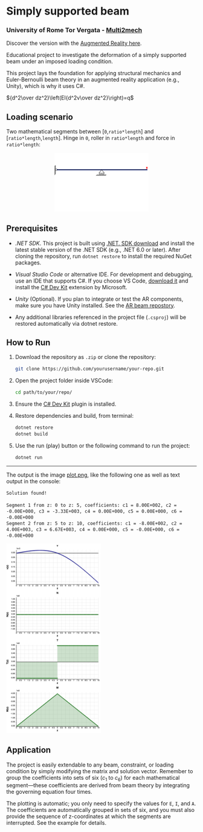 # Simply supported beam

### University of Rome Tor Vergata - [Multi2mech](www.multi2mech.com)

Discover the version with the [Augmented Reality here](https://multi2mech.github.io/AR-simply-supported-beam-edu/).

Educational project to investigate the deformation of a simply supported beam under an imposed loading condition.

This project lays the foundation for applying structural mechanics and Euler-Bernoulli beam theory in an augmented reality application (e.g., Unity), which is why it uses C#.

$`{d^2\over dz^2}\left(EI{d^2v\over dz^2}\right)=q`$

## Loading scenario

Two mathematical segments between \[`0`,`ratio*length`\] and \[`ratio*length`,`length`\]. Hinge in `0`, roller in `ratio*length` and force in `ratio*length`:

<p align="center">
  <img src="https://github.com/multi2mech/simply-supported-beam-edu/blob/main/extra/beam.gif?raw=true" width="250px" height="auto" />
</p>

## Prerequisites
 
- *.NET SDK*. This project is built using [.NET. SDK download](https://dotnet.microsoft.com/en-us/download) and install the latest stable version of the .NET SDK (e.g., .NET 6.0 or later). After cloning the repository, run `dotnet restore` to install the required NuGet packages.

- *Visual Studio Code* or alternative IDE. For development and debugging, use an IDE that supports C#. If you choose VS Code, [download it](https://code.visualstudio.com/download) and install the [C# Dev Kit](https://marketplace.visualstudio.com/items?itemName=ms-dotnettools.csdevkit) extension by Microsoft. 
	
- *Unity* (Optional). If you plan to integrate or test the AR components, make sure you have Unity installed. See the [AR beam repostory](https://github.com/multi2mech/AR-simply-supported-beam-edu).

- Any additional libraries referenced in the project file (`.csproj`) will be restored automatically via dotnet restore.

## How to Run

1. Download the repository as `.zip` or clone the repository:
   ```bash
   git clone https://github.com/yourusername/your-repo.git
   ```

2. Open the project folder inside VSCode:
    ```bash
    cd path/to/your/repo/
    ```
3. Ensure the [C# Dev Kit](https://marketplace.visualstudio.com/items?itemName=ms-dotnettools.csdevkit) plugin is installed.

3. Restore dependencies and build, from terminal:
    ```bash
    dotnet restore
    dotnet build
    ```

4. Use the run (play) button or the following command to run the project:
    ```bash    
    dotnet run
    ```


---

The output is the image [plot.png](extra/plot_result.png), like the following one as well as text output in the console:

```text
Solution found!
 
Segment 1 from z: 0 to z: 5, coefficients: c1 = 8.00E+002, c2 = -0.00E+000, c3 = -3.33E+003, c4 = 0.00E+000, c5 = 0.00E+000, c6 = -0.00E+000
Segment 2 from z: 5 to z: 10, coefficients: c1 = -8.00E+002, c2 = 4.00E+003, c3 = 6.67E+003, c4 = 0.00E+000, c5 = -0.00E+000, c6 = -0.00E+000
```

<img src="https://github.com/multi2mech/simply-supported-beam-edu/blob/main/extra/plot_result.png?raw=true" width="250px" />


## Application

The project is easily extendable to any beam, constraint, or loading condition by simply modifying the matrix and solution vector. Remember to group the coefficients into sets of six ($`c_1`$ to $`c_6`$) for each mathematical segment—these coefficients are derived from beam theory by integrating the governing equation four times.

The plotting is automatic; you only need to specify the values for `E`, `I`, and `A`. The coefficients are automatically grouped in sets of six, and you must also provide the sequence of z-coordinates at which the segments are interrupted. See the example for details. 
